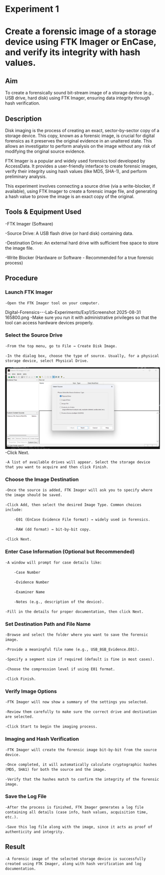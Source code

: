 # Experiment 1
# Create a forensic image of a storage device using FTK Imager or EnCase, and verify its integrity with hash values.


## Aim
To create a forensically sound bit-stream image of a storage device (e.g., USB drive, hard disk) using FTK Imager, ensuring data integrity through hash verification.


## Description
Disk imaging is the process of creating an exact, sector-by-sector copy of a storage device. This copy, known as a forensic image, is crucial for digital forensics as it preserves the original evidence in an unaltered state. This allows an investigator to perform analysis on the image without any risk of modifying the original source evidence.

FTK Imager is a popular and widely used forensics tool developed by AccessData. It provides a user-friendly interface to create forensic images, verify their integrity using hash values (like MD5, SHA-1), and perform preliminary analysis.

This experiment involves connecting a source drive (via a write-blocker, if available), using FTK Imager to create a forensic image file, and generating a hash value to prove the image is an exact copy of the original.


## Tools & Equipment Used
-FTK Imager (Software)

-Source Drive: A USB flash drive (or hard disk) containing data.

-Destination Drive: An external hard drive with sufficient free space to store the image file.

-Write Blocker (Hardware or Software - Recommended for a true forensic process)

## Procedure
### Launch FTK Imager

    -Open the FTK Imager tool on your computer.
   Digital-Forensics---Lab-Experiments/Exp1/Screenshot 2025-08-31 165800.png 
    -Make sure you run it with administrative privileges so that the tool can access hardware devices properly.

### Select the Source Drive

    -From the top menu, go to File → Create Disk Image.

    -In the dialog box, choose the type of source. Usually, for a physical storage device, select Physical Drive.
![alt text](<Exp1/Screenshot (46).png>)
    -Click Next.

    -A list of available drives will appear. Select the storage device that you want to acquire and then click Finish.

### Choose the Image Destination

    -Once the source is added, FTK Imager will ask you to specify where the image should be saved.

    -Click Add, then select the desired Image Type. Common choices include:

        -E01 (EnCase Evidence File format) → widely used in forensics.

        -RAW (dd format) → bit-by-bit copy.

    -Click Next.

### Enter Case Information (Optional but Recommended)

    -A window will prompt for case details like:

        -Case Number

        -Evidence Number

        -Examiner Name

        -Notes (e.g., description of the device).

    -Fill in the details for proper documentation, then click Next.

### Set Destination Path and File Name

    -Browse and select the folder where you want to save the forensic image.

    -Provide a meaningful file name (e.g., USB_8GB_Evidence.E01).

    -Specify a segment size if required (default is fine in most cases).

    -Choose the compression level if using E01 format.

    -Click Finish.

### Verify Image Options

    -FTK Imager will now show a summary of the settings you selected.

    -Review them carefully to make sure the correct drive and destination are selected.

    -Click Start to begin the imaging process.

### Imaging and Hash Verification

    -FTK Imager will create the forensic image bit-by-bit from the source device.

    -Once completed, it will automatically calculate cryptographic hashes (MD5, SHA1) for both the source and the image.

    -Verify that the hashes match to confirm the integrity of the forensic image.

### Save the Log File

    -After the process is finished, FTK Imager generates a log file containing all details (case info, hash values, acquisition time, etc.).

    -Save this log file along with the image, since it acts as proof of authenticity and integrity.

## Result 
    -A forensic image of the selected storage device is successfully created using FTK Imager, along with hash verification and log documentation.